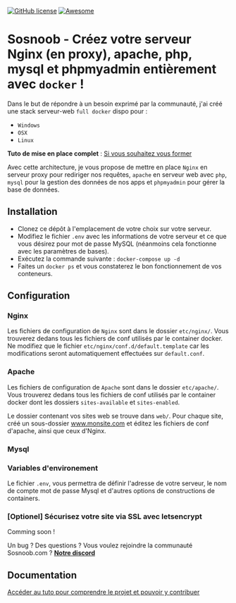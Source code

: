 [![GitHub license](https://img.shields.io/badge/license-Apache-green.svg)](http://git.kaido.ovh/Kido/Deskofus/raw/master/license) [![Awesome](https://cdn.rawgit.com/sindresorhus/awesome/d7305f38d29fed78fa85652e3a63e154dd8e8829/media/badge.svg)](https://github.com/sindresorhus/awesome)
# Sosnoob - Créez votre serveur Nginx (en proxy), apache, php, mysql et phpmyadmin entièrement avec `docker` !

Dans le but de répondre à un besoin exprimé par la communauté, j'ai créé une stack serveur-web `full docker` dispo pour : </br>
- `Windows`
- `OSX` 
- `Linux`

**Tuto de mise en place complet** : [Si vous souhaitez vous former](https://www.sosnoob.com/nginx-apache-php-mysql-avec-docker/)

Avec cette architecture, je vous propose de mettre en place `Nginx` en serveur proxy pour rediriger nos requêtes, `apache` en serveur web avec `php`, `mysql` pour la gestion des données de nos apps et `phpmyadmin` pour gérer la base de données.

## Installation
* Clonez ce dépôt à l'emplacement de votre choix sur votre serveur.
* Modifiez le fichier `.env` avec les informations de votre serveur et ce que vous désirez pour mot de passe MySQL (néanmoins cela fonctionne avec les paramètres de bases).
* Exécutez la commande suivante : `docker-compose up -d`
* Faites un `docker ps` et vous constaterez le bon fonctionnement de vos conteneurs.

## Configuration
### Nginx
Les fichiers de configuration de `Nginx` sont dans le dossier `etc/nginx/`. Vous trouverez dedans tous les fichiers de conf utilisés par le container docker.
Ne modifiez que le fichier `etc/nginx/conf.d/default.template` car les modifications seront automatiquement effectuées sur `default.conf`.

### Apache
Les fichiers de configuration de `Apache` sont dans le dossier `etc/apache/`. Vous trouverez dedans tous les fichiers de conf utilisés par le container docker dont les dossiers `sites-available` et `sites-enabled`.

Le dossier contenant vos sites web se trouve dans `web/`. Pour chaque site, créé un sous-dossier www.monsite.com et éditez les fichiers de conf d'apache, ainsi que ceux d'Nginx.

### Mysql

### Variables d'environement
Le fichier `.env`, vous permettra de définir l'adresse de votre serveur, le nom de compte mot de passe Mysql et d'autres options de constructions de containers.

### [Optionel] Sécurisez votre site via SSL avec letsencrypt
Comming soon !

Un bug ? Des questions ? Vous voulez rejoindre la communauté Sosnoob.com ? [**Notre discord**](http://)

## Documentation
[Accéder au tuto pour comprendre le projet et pouvoir y contribuer](https://www.sosnoob.com/nginx-apache-php-mysql-avec-docker/)
